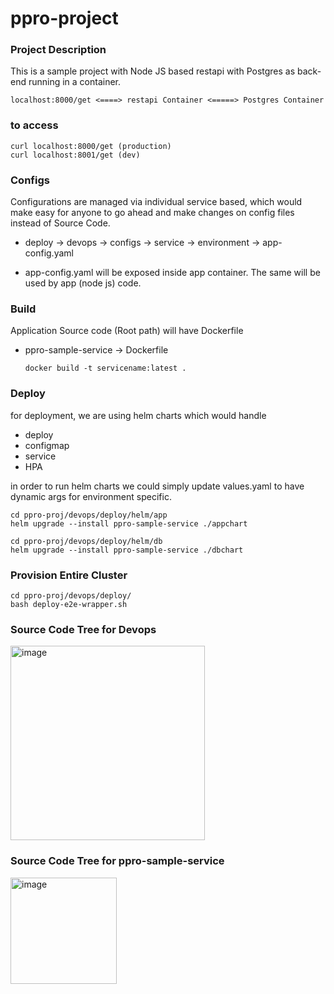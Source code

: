 
# ppro-project 

### Project Description

This is a sample project with Node JS based restapi with Postgres as back-end running in a container.
```
localhost:8000/get <====> restapi Container <=====> Postgres Container
```

### to access

```
curl localhost:8000/get (production)
curl localhost:8001/get (dev)
```

### Configs

Configurations are managed via individual service based, which would make easy for anyone to go ahead and make changes on config files instead of Source Code.

- deploy -> devops -> configs -> service -> environment -> app-config.yaml

-  app-config.yaml will be exposed inside app container. The same will be used by app (node js) code.

### Build 
  
  Application Source code (Root path) will have Dockerfile 
  
- ppro-sample-service -> Dockerfile 
  
  ```
  docker build -t servicename:latest .
  ```
  

### Deploy 
  
  for deployment, we are using helm charts which would handle 
  - deploy
  - configmap 
  - service 
  - HPA 
  
  in order to run helm charts we could simply update values.yaml to have dynamic args for environment specific.
  
  ```
  cd ppro-proj/devops/deploy/helm/app
  helm upgrade --install ppro-sample-service ./appchart 
  ```
  
  ```
  cd ppro-proj/devops/deploy/helm/db 
  helm upgrade --install ppro-sample-service ./dbchart 
  ```
  
### Provision Entire Cluster 
  ```
  cd ppro-proj/devops/deploy/
  bash deploy-e2e-wrapper.sh 
  ```

### Source Code Tree for Devops  

<img width="311" alt="image" src="https://user-images.githubusercontent.com/5214795/165442677-eee0570e-9997-4b60-9824-4ab7f955982a.png">
  
### Source Code Tree for ppro-sample-service  

<img width="170" alt="image" src="https://user-images.githubusercontent.com/5214795/165442736-63ce862e-616e-4a03-a0c1-565142e125b1.png">



